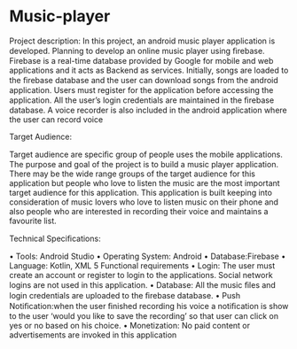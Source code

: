 # Music-player
 Project description:
In this project, an android music player application is developed. Planning to develop an online music player using ﬁrebase. Firebase is a real-time database provided by Google for mobile and web applications and it acts as Backend as services. Initially, songs are loaded to the ﬁrebase database and the user can download songs from the android application. Users must register for the application before accessing the application. All the user’s login credentials are maintained in the ﬁrebase database. A voice recorder is also included in the android application where the user can record voice

Target Audience:


Target audience are speciﬁc group of people uses the mobile applications. The purpose and goal of the project is to build a music player application. There may be the wide range groups of the target audience for this application but people who love to listen the music are the most important target audience for this application. This application is built keeping into consideration of music lovers who love to listen music on their phone and also people who are interested in recording their voice and maintains a favourite list.

 Technical Speciﬁcations:
 
 
 • Tools: Android Studio 
 • Operating System: Android
 • Database:Firebase
• Language: Kotlin, XML
5 Functional requirements
• Login: The user must create an account or register to login to the applications. Social network logins are not used in this application. • Database: All the music ﬁles and login credentials are uploaded to the ﬁrebase database. 
• Push Notiﬁcation:when the user ﬁnished recording his voice a notiﬁcation is show to the user ‘would you like to save the recording’ so that user can click on yes or no based on his choice. 
• Monetization: No paid content or advertisements are invoked in this application
